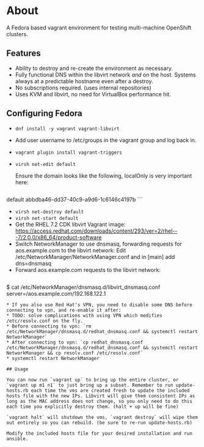 # About

A Fedora based vagrant environment for testing multi-machine OpenShift clusters.

## Features

 * Ability to destroy and re-create the environment as necessary.
 * Fully functional DNS within the libvirt network *and* on the host. Systems always at a predictable hostname even after a destroy.
 * No subscriptions required. (uses internal repositories)
 * Uses KVM and libvirt, no need for VirtualBox performance hit.

## Configuring Fedora

 * `dnf install -y vagrant vagrant-libvirt`
 * Add user username to /etc/groups in the vagrant group and log back in.
 * `vagrant plugin install vagrant-triggers`
 * `virsh net-edit default`

   Ensure the domain looks like the following, localOnly is very important here:

   ```
<network>
  <name>default</name>
  <uuid>abbdba46-dd37-40c9-a9d6-1c6146c4197b</uuid>
  <forward mode='nat'/>
  <bridge name='virbr0' stp='on' delay='0'/>
  <mac address='52:54:00:85:da:72'/>
  <domain name='aos.example.com' localOnly='yes'/>
  <ip address='192.168.122.1' netmask='255.255.255.0'>
    <dhcp>
      <range start='192.168.122.2' end='192.168.122.254'/>
    </dhcp>
  </ip>
</network>
   ```

 * `virsh net-destroy default`
 * `virsh net-start default`
 * Get the RHEL 7.2 CDK libvirt Vagrant image: https://access.redhat.com/downloads/content/293/ver=2/rhel---7/2.0.0/x86_64/product-software
 * Switch NetworkManager to use dnsmasq, forwarding requests for aos.example.com to the libvirt network:
   Edit /etc/NetworkManager/NetworkManager.conf and in [main] add dns=dnsmasq
 * Forward aos.example.com requests to the libvirt network:
   ```
$ cat /etc/NetworkManager/dnsmasq.d/libvirt_dnsmasq.conf
server=/aos.example.com/192.168.122.1
   ```
 * If you also use Red Hat's VPN, you need to disable some DNS before connecting to vpn, and re-enable it after:
   * TODO: solve complications with using VPN which modifies /etc/resolv.conf on the fly.
   * Before connecting to vpn: `rm /etc/NetworkManager/dnsmasq.d/redhat_dnsmasq.conf && systemctl restart NetworkManager`
   * After connecting to vpn: `cp redhat_dnsmasq.conf /etc/NetworkManager/dnsmasq.d/redhat_dnsmasq.conf && systemctl restart NetworkManager && cp resolv.conf /etc/resolv.conf`
 * systemctl restart NetworkManager

## Usage

You can now run `vagrant up` to bring up the entire cluster, or `vagrant up m1 n1` to just bring up a subset. Remember to run update-hosts.rb each time the vms are created fresh to update the included hosts file with the new IPs. Libvirt will give them consistent IPs as long as the MAC address does not change, so you only need to do this each time you explicitly destroy them. (halt + up will be fine)

`vagrant halt` will shutdown the vms, `vagrant destroy` will wipe them out entirely so you can rebuild. (be sure to re-run update-hosts.rb)

Modify the included hosts file for your desired installation and run ansible.

